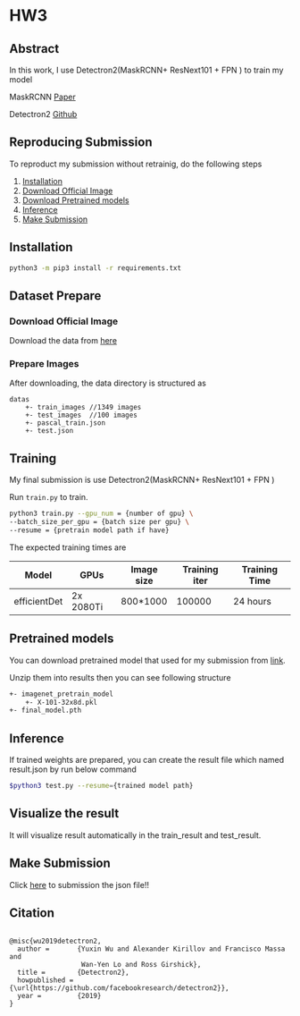 # HW3

## Abstract

In this work, I use Detectron2(MaskRCNN+ ResNext101 + FPN ) to train my model

MaskRCNN
[Paper](https://arxiv.org/abs/1703.06870)

Detectron2
[Github](https://github.com/facebookresearch/detectron2)

## Reproducing Submission

To reproduct my submission without retrainig, do the following steps

1. [Installation](#installation)
2. [Download Official Image](#download-official-image)
3. [Download Pretrained models](#pretrained-models)
4. [Inference](#inference)
5. [Make Submission](#make-submission)

## Installation

```bash
python3 -m pip3 install -r requirements.txt
```

## Dataset Prepare

### Download Official Image

Download the data from [here](https://drive.google.com/drive/folders/1fGg03EdBAxjFumGHHNhMrz2sMLLH04FK)

### Prepare Images

After downloading, the data directory is structured as

```
datas
    +- train_images //1349 images
    +- test_images  //100 images
    +- pascal_train.json
    +- test.json
```



## Training

My final submission is use Detectron2(MaskRCNN+ ResNext101 + FPN )

Run `train.py` to train.

```bash
python3 train.py --gpu_num = {number of gpu} \
--batch_size_per_gpu = {batch size per gpu} \
--resume = {pretrain model path if have}

```

The expected training times are

Model | GPUs | Image size | Training iter | Training Time
------------ | ------------- | ------------- | ------------- | -------------
efficientDet | 2x 2080Ti | 800*1000 | 100000 | 24 hours

## Pretrained models

You can download pretrained model that used for my submission from [link](https://drive.google.com/drive/folders/1wJ-HesZKWnCBBgzkJ2e7aU0mg-uIsLET?usp=sharing).

Unzip them into results then you can see following structure

```bash
+- imagenet_pretrain_model
    +- X-101-32x8d.pkl
+- final_model.pth
```

## Inference

If trained weights are prepared, you can create the result file which named result.json by run below command

```bash
$python3 test.py --resume={trained model path}
```

## Visualize the result

It will visualize result automatically in the train_result and test_result.

## Make Submission

Click [here](https://drive.google.com/drive/folders/1VhuHvCyz2CH4yzDreyVTwhZiOFbQB09B) to submission the json file!!

## Citation

```

@misc{wu2019detectron2,
  author =       {Yuxin Wu and Alexander Kirillov and Francisco Massa and
                  Wan-Yen Lo and Ross Girshick},
  title =        {Detectron2},
  howpublished = {\url{https://github.com/facebookresearch/detectron2}},
  year =         {2019}
}

```